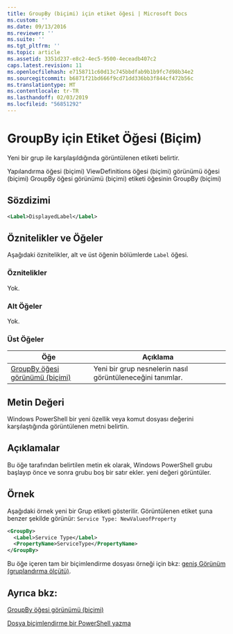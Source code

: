 ```yaml
---
title: GroupBy (biçimi) için etiket öğesi | Microsoft Docs
ms.custom: ''
ms.date: 09/13/2016
ms.reviewer: ''
ms.suite: ''
ms.tgt_pltfrm: ''
ms.topic: article
ms.assetid: 3351d237-e8c2-4ec5-9500-4eceadb407c2
caps.latest.revision: 11
ms.openlocfilehash: e7158711c60d13c745bbdfab9b1b9fc7d98b34e2
ms.sourcegitcommit: b6871f21bd666f9cd71dd336bb3f844cf472b56c
ms.translationtype: MT
ms.contentlocale: tr-TR
ms.lasthandoff: 02/03/2019
ms.locfileid: "56851292"
---
```

# <a name="label-element-for-groupby-format"></a>GroupBy için Etiket Öğesi (Biçim)

Yeni bir grup ile karşılaşıldığında görüntülenen etiketi belirtir.

Yapılandırma öğesi (biçimi) ViewDefinitions öğesi (biçimi) görünümü öğesi (biçimi) GroupBy öğesi görünümü (biçimi) etiketi öğesinin GroupBy (biçimi)

## <a name="syntax"></a>Sözdizimi

```xml
<Label>DisplayedLabel</Label>
```

## <a name="attributes-and-elements"></a>Öznitelikler ve Öğeler

Aşağıdaki öznitelikler, alt ve üst öğenin bölümlerde `Label` öğesi.

### <a name="attributes"></a>Öznitelikler

Yok.

### <a name="child-elements"></a>Alt Öğeler

Yok.

### <a name="parent-elements"></a>Üst Öğeler

|Öğe|Açıklama|
|-------------|-----------------|
|[GroupBy öğesi görünümü (biçimi)](./groupby-element-for-view-format.md)|Yeni bir grup nesnelerin nasıl görüntüleneceğini tanımlar.|

## <a name="text-value"></a>Metin Değeri

Windows PowerShell bir yeni özellik veya komut dosyası değerini karşılaştığında görüntülenen metni belirtin.

## <a name="remarks"></a>Açıklamalar

Bu öğe tarafından belirtilen metin ek olarak, Windows PowerShell grubu başlayıp önce ve sonra grubu boş bir satır ekler. yeni değeri görüntüler.

## <a name="example"></a>Örnek

Aşağıdaki örnek yeni bir Grup etiketi gösterilir. Görüntülenen etiket şuna benzer şekilde görünür: `Service Type: NewValueofProperty`

```xml
<GroupBy>
  <Label>Service Type</Label>
  <PropertyName>ServiceType</PropertyName>
</GroupBy>

```

Bu öğe içeren tam bir biçimlendirme dosyası örneği için bkz: [geniş Görünüm (gruplandırma ölçütü)](./wide-view-groupby.md).

## <a name="see-also"></a>Ayrıca bkz:

[GroupBy öğesi görünümü (biçimi)](./groupby-element-for-view-format.md)

[Dosya biçimlendirme bir PowerShell yazma](./writing-a-powershell-formatting-file.md)
